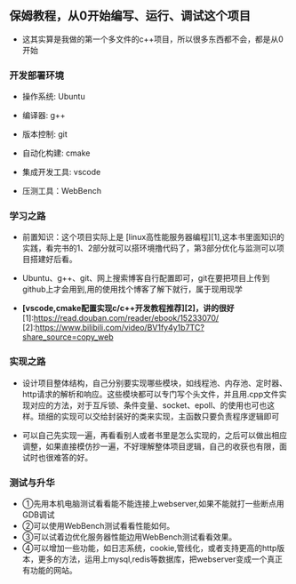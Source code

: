 ## 保姆教程，从0开始编写、运行、调试这个项目
* 这其实算是我做的第一个多文件的c++项目，所以很多东西都不会，都是从0开始

### 开发部署环境
* 操作系统: Ubuntu

* 编译器: g++

* 版本控制: git

* 自动化构建: cmake

* 集成开发工具: vscode
  
* 压测工具：WebBench

### 学习之路
* 前置知识：这个项目实际上是 [linux高性能服务器编程][1],这本书里面知识的实践，看完书的1、2部分就可以搭环境撸代码了，第3部分优化与监测可以项目搭建好后看。
  
* Ubuntu、g++、git、网上搜索博客自行配置即可，git在要把项目上传到github上才会用到,用的使用找个博客了解下就行，属于现用现学
  
* **[vscode,cmake配置实现c/c++开发教程推荐][2]，讲的很好**
[1]:https://read.douban.com/reader/ebook/15233070/
[2]:https://www.bilibili.com/video/BV1fy4y1b7TC?share_source=copy_web 

### 实现之路
* 设计项目整体结构，自己分别要实现哪些模块，如线程池、内存池、定时器、http请求的解析和响应。这些模块都可以专门写个头文件，并且用.cpp文件实现对应的方法，对于互斥锁、条件变量、socket、epoll、的使用也可也这样。琐细的实现可以交给封装好的类来实现，主函数只要负责程序逻辑即可

* 可以自己先实现一遍，再看看别人或者书里是怎么实现的，之后可以做出相应调整，如果直接模仿抄一遍，不好理解整体项目逻辑，自己的收获也有限，面试时也很难答的好。

### 测试与升华
* ①先用本机电脑测试看看能不能连接上webserver,如果不能就打一些断点用GDB调试
* ②可以使用WebBench测试看看性能如何。
* ③可以试着边优化服务器性能边用WebBench测试看看效果。
* ④可以增加一些功能，如日志系统，cookie,管线化，或者支持更高的http版本，更多的方法，运用上mysql,redis等数据库，把webserver变成一个真正有功能的网站。